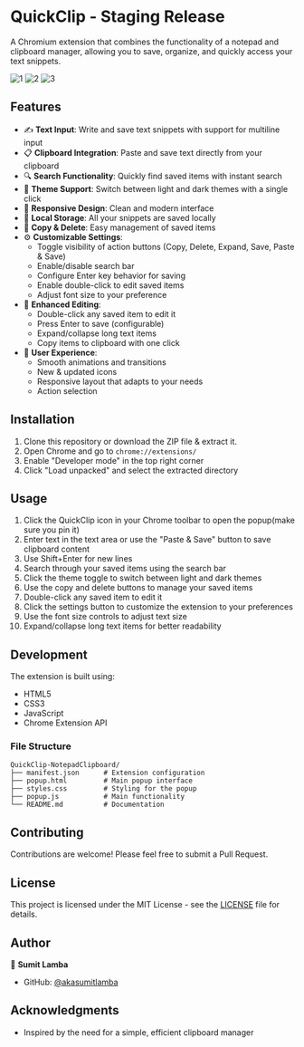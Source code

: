 # QuickClip - Staging Release

A Chromium extension that combines the functionality of a notepad and clipboard manager, allowing you to save, organize, and quickly access your text snippets.

![1](https://github.com/user-attachments/assets/56880205-0d0e-4f09-8ea2-84cd99010cbc)
![2](https://github.com/user-attachments/assets/7555032f-9e2e-45f3-a094-8972dc6adc01)
![3](https://github.com/user-attachments/assets/fda64349-144f-483d-b334-30ba873ed6ea)



## Features

- ✍️ **Text Input**: Write and save text snippets with support for multiline input
- 📋 **Clipboard Integration**: Paste and save text directly from your clipboard
- 🔍 **Search Functionality**: Quickly find saved items with instant search
- 🎨 **Theme Support**: Switch between light and dark themes with a single click
- 📱 **Responsive Design**: Clean and modern interface
- 💾 **Local Storage**: All your snippets are saved locally
- 🔄 **Copy & Delete**: Easy management of saved items
- ⚙️ **Customizable Settings**: 
  - Toggle visibility of action buttons (Copy, Delete, Expand, Save, Paste & Save)
  - Enable/disable search bar
  - Configure Enter key behavior for saving
  - Enable double-click to edit saved items
  - Adjust font size to your preference
- 📝 **Enhanced Editing**:
  - Double-click any saved item to edit it
  - Press Enter to save (configurable)
  - Expand/collapse long text items
  - Copy items to clipboard with one click
- 🎯 **User Experience**:
  - Smooth animations and transitions
  - New & updated icons
  - Responsive layout that adapts to your needs
  - Action selection

## Installation

1. Clone this repository or download the ZIP file & extract it.
2. Open Chrome and go to `chrome://extensions/`
3. Enable "Developer mode" in the top right corner
4. Click "Load unpacked" and select the extracted directory

## Usage

1. Click the QuickClip icon in your Chrome toolbar to open the popup(make sure you pin it)
2. Enter text in the text area or use the "Paste & Save" button to save clipboard content
3. Use Shift+Enter for new lines
4. Search through your saved items using the search bar
5. Click the theme toggle to switch between light and dark themes
6. Use the copy and delete buttons to manage your saved items
7. Double-click any saved item to edit it
8. Click the settings button to customize the extension to your preferences
9. Use the font size controls to adjust text size
10. Expand/collapse long text items for better readability

## Development

The extension is built using:
- HTML5
- CSS3
- JavaScript
- Chrome Extension API

### File Structure

```
QuickClip-NotepadClipboard/
├── manifest.json      # Extension configuration
├── popup.html         # Main popup interface
├── styles.css         # Styling for the popup
├── popup.js           # Main functionality
└── README.md          # Documentation
```

## Contributing

Contributions are welcome! Please feel free to submit a Pull Request.

## License

This project is licensed under the MIT License - see the [LICENSE](LICENSE) file for details.

## Author

👤 **Sumit Lamba**
- GitHub: [@akasumitlamba](https://github.com/akasumitlamba)

## Acknowledgments

- Inspired by the need for a simple, efficient clipboard manager
